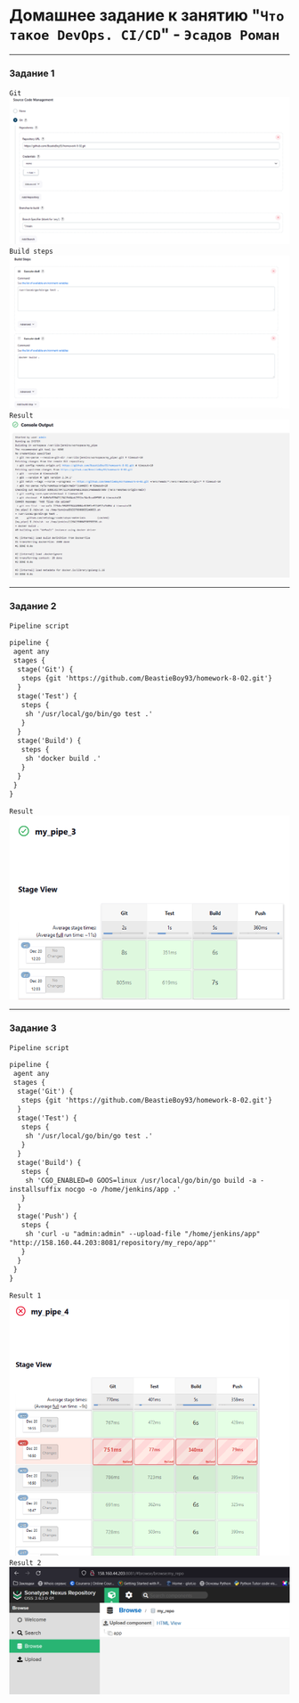 # Домашнее задание к занятию "`Что такое DevOps. СI/СD`" - `Эсадов Роман`
---
### Задание 1
`Git`
![Git](https://github.com/BeastieBoy93/homework-8-02/blob/main/1.png)
`Build steps`
![Build Steps](https://github.com/BeastieBoy93/homework-8-02/blob/main/2.png)
`Result`
![Result](https://github.com/BeastieBoy93/homework-8-02/blob/main/3.png)

---

### Задание 2
`Pipeline script`
```
pipeline {
 agent any
 stages {
  stage('Git') {
   steps {git 'https://github.com/BeastieBoy93/homework-8-02.git'}
  }
  stage('Test') {
   steps {
    sh '/usr/local/go/bin/go test .'
   }
  }
  stage('Build') {
   steps {
    sh 'docker build .'
   }
  }
 }
}
```
`Result`
![Result](https://github.com/BeastieBoy93/homework-8-02/blob/main/4.png)

---

### Задание 3
`Pipeline script`
```
pipeline {
 agent any
 stages {
  stage('Git') {
   steps {git 'https://github.com/BeastieBoy93/homework-8-02.git'}
  }
  stage('Test') {
   steps {
    sh '/usr/local/go/bin/go test .'
   }
  }
  stage('Build') {
   steps {
    sh 'CGO_ENABLED=0 GOOS=linux /usr/local/go/bin/go build -a -installsuffix nocgo -o /home/jenkins/app .'
   }
  }
  stage('Push') {
   steps {
    sh 'curl -u "admin:admin" --upload-file "/home/jenkins/app" "http://158.160.44.203:8081/repository/my_repo/app"'
   }
  }
 }
}
```
`Result 1`
![Result 1](https://github.com/BeastieBoy93/homework-8-02/blob/main/5.png)
`Result 2`
![Result 2](https://github.com/BeastieBoy93/homework-8-02/blob/main/6.png)

